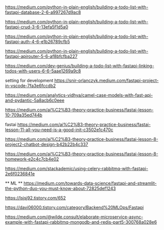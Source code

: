 https://medium.com/python-in-plain-english/building-a-todo-list-with-fastapi-database-2-6-a997267d9ac8


https://medium.com/python-in-plain-english/building-a-todo-list-with-fastapi-crud-3-6-13efa5f1d5a0

https://medium.com/python-in-plain-english/building-a-todo-list-with-fastapi-auth-4-6-e1b26789cfb5

https://medium.com/python-in-plain-english/building-a-todo-list-with-fastapi-apirouter-5-6-af8bfcfba227

https://medium.com/dev-genius/building-a-todo-list-with-fastapi-linking-todos-with-users-6-6-5aae1269a9c8


setting for development 
https://snir-orlanczyk.medium.com/fastapi-project-in-vscode-7fa3e6fccdb2



https://medium.com/analytics-vidhya/camel-case-models-with-fast-api-and-pydantic-5a8acb6c0eee


https://medium.com/ai%C2%B3-theory-practice-business/fastai-lesson-10-709a35ed744b


fastai
https://medium.com/ai%C2%B3-theory-practice-business/fastai-lesson-11-all-you-need-is-a-good-init-c3502e1c470c

https://medium.com/ai%C2%B3-theory-practice-business/fastai-lesson-8-project2-chatbot-design-b42b22b4c337

https://medium.com/ai%C2%B3-theory-practice-business/fastai-lesson-8-homework-e2c4c7cb4e02

https://medium.com/stackademic/using-celery-rabbitmq-with-fastapi-2e6f0236841e

** ML **
https://medium.com/towards-data-science/fastapi-and-streamlit-the-python-duo-you-must-know-about-72825def1243


https://lsjsj92.tistory.com/652


https://davi06000.tistory.com/category/Backend%20MLOps/Fastapi

https://medium.com/@wilde.consult/elaborate-microservice-async-example-with-fastapi-rabbitmq-mongodb-and-redis-part5-300768a028e6